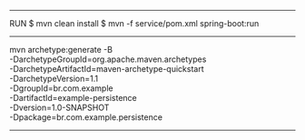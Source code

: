 
-------------------------------------------------------------------------------

RUN
	$ mvn clean install
	$ mvn -f service/pom.xml spring-boot:run

-------------------------------------------------------------------------------

mvn archetype:generate -B \
        -DarchetypeGroupId=org.apache.maven.archetypes \
        -DarchetypeArtifactId=maven-archetype-quickstart \
        -DarchetypeVersion=1.1 \
        -DgroupId=br.com.example \
        -DartifactId=example-persistence \
        -Dversion=1.0-SNAPSHOT \
        -Dpackage=br.com.example.persistence

-------------------------------------------------------------------------------

